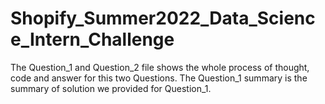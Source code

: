 # Shopify_Summer2022_Data_Science_Intern_Challenge
The Question_1 and Question_2 file shows the whole process of thought, code and answer for this two Questions. 
The Question_1 summary is the summary of solution we provided for Question_1.
